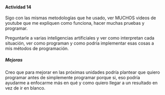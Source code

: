 #### Actividad 14

Sigo con las mismas metodologías que he usado, ver MUCHOS videos de youtube que me expliquen como funciona, hacer muchas pruebas y programar.

Preguntarle a varias inteligencias artificiales y ver como interpretan cada situación, ver como programan y como podría implementar esas cosas a mis métodos de programación.

##### Mejoras

Creo que para mejorar en las próximas unidades podría plantear que quiero programar antes de simplemente programar porque si, eso podría ayudarme a enfocarme más en qué y como quiero llegar a un resultado en vez de ir en blanco.